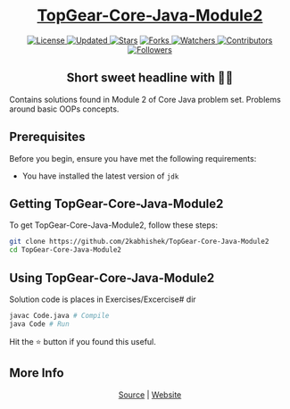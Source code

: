 <div align = "center">

<h1><a href="https://2kabhishek.github.io/TopGear-Core-Java-Module2">TopGear-Core-Java-Module2</a></h1>

<a href="https://github.com/2KAbhishek/TopGear-Core-Java-Module2/blob/master/LICENSE">
<img alt="License" src="https://img.shields.io/github/license/2kabhishek/TopGear-Core-Java-Module2?style=plastic&color=white&label=License"> </a>

<a href="https://github.com/2KAbhishek/TopGear-Core-Java-Module2/pulse">
<img alt="Updated" src="https://img.shields.io/github/last-commit/2kabhishek/TopGear-Core-Java-Module2?style=plastic&color=e30724&label=Updated"> </a>

<a href="https://github.com/2KAbhishek/TopGear-Core-Java-Module2/stargazers">
<img alt="Stars" src="https://img.shields.io/github/stars/2kabhishek/TopGear-Core-Java-Module2?style=plastic&color=00d451&label=Stars"></a>

<a href="https://github.com/2KAbhishek/TopGear-Core-Java-Module2/network/members">
<img alt="Forks" src="https://img.shields.io/github/forks/2kabhishek/TopGear-Core-Java-Module2?style=plastic&color=1688f0&label=Forks"> </a>

<a href="https://github.com/2KAbhishek/TopGear-Core-Java-Module2/watchers">
<img alt="Watchers" src="https://img.shields.io/github/watchers/2kabhishek/TopGear-Core-Java-Module2?style=plastic&color=ff5500&label=Watchers"> </a>

<a href="https://github.com/2KAbhishek/TopGear-Core-Java-Module2/graphs/contributors">
<img alt="Contributors" src="https://img.shields.io/github/contributors/2kabhishek/TopGear-Core-Java-Module2?style=plastic&color=f0f&label=Contributors"> </a>

<a href="https://github.com/2KAbhishek?tab=followers">
<img alt="Followers" src="https://img.shields.io/github/followers/2kabhishek?color=222&style=plastic&label=Followers"> </a>

<h2>Short sweet headline with 🎇🎉</h2>

</div>

Contains solutions found in Module 2 of Core Java problem set. Problems around basic OOPs concepts.

## Prerequisites

Before you begin, ensure you have met the following requirements:

- You have installed the latest version of `jdk`

## Getting TopGear-Core-Java-Module2

To get TopGear-Core-Java-Module2, follow these steps:

```bash
git clone https://github.com/2kabhishek/TopGear-Core-Java-Module2
cd TopGear-Core-Java-Module2
```

## Using TopGear-Core-Java-Module2

Solution code is places in Exercises/Excercise# dir

```bash
javac Code.java # Compile
java Code # Run
```

Hit the :star: button if you found this useful.

## More Info

<div align="center">

<a href="https://github.com/2KAbhishek/TopGear-Core-Java-Module2">Source</a> |
<a href="https://2kabhishek.github.io/TopGear-Core-Java-Module2">Website</a>

</div>
